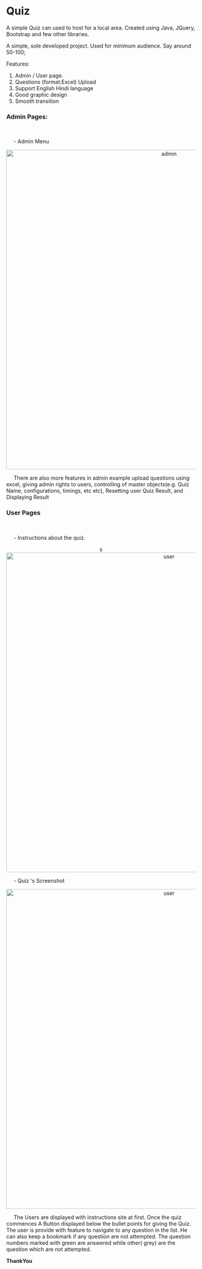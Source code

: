 # Quiz
A simple Quiz can used to host for a local area. Created using Java, JQuery, Bootstrap and few other libraries. 

A simple, sole developed project. Used for minimum audience. Say around 50-100;

Features:
1. Admin / User page.
2. Questions (format:Excel) Upload
3. Support English Hindi language
4. Good graphic design
5. Smooth transition

<h3>Admin Pages:</h3>
<br>
<p>&nbsp;&nbsp;&nbsp;&nbsp; - Admin Menu </p>
<p align="center">
  <img src="https://github.com/stark1996/Quiz/blob/master/web/resources/images/CustomQuiz1.JPG" width="850" title="admin">
</p>
<p>&nbsp;&nbsp;&nbsp;&nbsp; 
There are also more features in admin example upload questions using excel, giving admin rights to users, controlling of master objects(e.g. Quiz Name, configurations, timings, etc etc), Resetting user Quiz Result, and Displaying Result</p>

<h3>User Pages</h3>
<br>
<p>&nbsp;&nbsp;&nbsp;&nbsp; - Instructions about the quiz.</p>
<p align="center">s
  <img src="https://github.com/stark1996/Quiz/blob/master/web/resources/images/CustomQuiz.JPG" width="850" title="user">
</p>
<p>&nbsp;&nbsp;&nbsp;&nbsp; - Quiz 's Screenshot</p>
<p align="center">
  <img src="https://github.com/stark1996/Quiz/blob/master/web/resources/images/CustomQuiz2.JPG" width="850" title="user">
</p>

<p>&nbsp;&nbsp;&nbsp;&nbsp; 
The Users are displayed with instructions site at first. Once the quiz commences A Button displayed below the bullet points for giving the Quiz. The user is provide with feature to navigate to any question in the list. He can also keep a bookmark if any question are not attempted. The question numbers marked with green are answered while other( grey) are the question which are not attempted.
</p>
<b>ThankYou</b>
